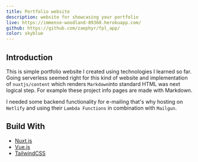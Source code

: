 ```yaml
---
title: Portfolio website
description: website for showcasing your portfolio
live: https://immense-woodland-89360.herokuapp.com/
github: https://github.com/zaephyr/fpl_app/ 
color: skyblue
---
```


## Introduction
This is simple portfolio website I created using technologies I learned so far. Going serverless seemed right for this kind of website and implementation of `nuxtjs/content` which renders `Markdown`into standard HTML was next logical step. For example these project info pages are made with Markdown. 

I needed some backend functionality for e-mailing that's why hosting on `Netlify` and using their `Lambda Functions` in combination with `Mailgun`.  

## Build With
* [Nuxt.js](https://nuxtjs.org/)
* [Vue.js](https://vuejs.org/)
* [TailwindCSS](https://tailwindcss.com/)
